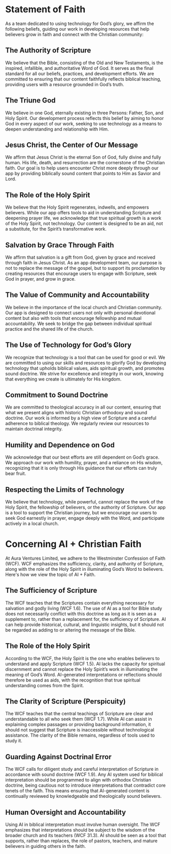 # Statement of Faith

As a team dedicated to using technology for God’s glory, we affirm the following beliefs, guiding our work in developing resources that help believers grow in faith and connect with the Christian community:

## **The Authority of Scripture**

We believe that the Bible, consisting of the Old and New Testaments, is the inspired, infallible, and authoritative Word of God. It serves as the final standard for all our beliefs, practices, and development efforts. We are committed to ensuring that our content faithfully reflects biblical teaching, providing users with a resource grounded in God’s truth.

## **The Triune God**

We believe in one God, eternally existing in three Persons: Father, Son, and Holy Spirit. Our development process reflects this belief by aiming to honor God in every aspect of our work, seeking to use technology as a means to deepen understanding and relationship with Him.

## **Jesus Christ, the Center of Our Message**

We affirm that Jesus Christ is the eternal Son of God, fully divine and fully human. His life, death, and resurrection are the cornerstone of the Christian faith. Our goal is to help users encounter Christ more deeply through our app by providing biblically sound content that points to Him as Savior and Lord.

## **The Role of the Holy Spirit**

We believe that the Holy Spirit regenerates, indwells, and empowers believers. While our app offers tools to aid in understanding Scripture and deepening prayer life, we acknowledge that true spiritual growth is a work of the Holy Spirit, not technology. Our content is designed to be an aid, not a substitute, for the Spirit’s transformative work.

## **Salvation by Grace Through Faith**

We affirm that salvation is a gift from God, given by grace and received through faith in Jesus Christ. As an app development team, our purpose is not to replace the message of the gospel, but to support its proclamation by creating resources that encourage users to engage with Scripture, seek God in prayer, and grow in grace.

## **The Value of Community and Accountability**

We believe in the importance of the local church and Christian community. Our app is designed to connect users not only with personal devotional content but also with tools that encourage fellowship and mutual accountability. We seek to bridge the gap between individual spiritual practice and the shared life of the church.

## **The Use of Technology for God’s Glory**

We recognize that technology is a tool that can be used for good or evil. We are committed to using our skills and resources to glorify God by developing technology that upholds biblical values, aids spiritual growth, and promotes sound doctrine. We strive for excellence and integrity in our work, knowing that everything we create is ultimately for His kingdom.

## **Commitment to Sound Doctrine**

We are committed to theological accuracy in all our content, ensuring that what we present aligns with historic Christian orthodoxy and sound doctrine. Our work is informed by a high view of Scripture and a careful adherence to biblical theology. We regularly review our resources to maintain doctrinal integrity.

## **Humility and Dependence on God**

We acknowledge that our best efforts are still dependent on God’s grace. We approach our work with humility, prayer, and a reliance on His wisdom, recognizing that it is only through His guidance that our efforts can truly bear fruit.

## **Respecting the Limits of Technology**

We believe that technology, while powerful, cannot replace the work of the Holy Spirit, the fellowship of believers, or the authority of Scripture. Our app is a tool to support the Christian journey, but we encourage our users to seek God earnestly in prayer, engage deeply with the Word, and participate actively in a local church.

# Concerning AI + Christian Faith

At Aura Ventures Limited, we adhere to the Westminster Confession of Faith (WCF).  WCF emphasizes the sufficiency, clarity, and authority of Scripture, along with the role of the Holy Spirit in illuminating God’s Word to believers. Here's how we view the topic of AI + Faith.

## **The Sufficiency of Scripture**

The WCF teaches that the Scriptures contain everything necessary for salvation and godly living (WCF 1.6). The use of AI as a tool for Bible study does not necessarily conflict with this doctrine as long as it is seen as a supplement to, rather than a replacement for, the sufficiency of Scripture. AI can help provide historical, cultural, and linguistic insights, but it should not be regarded as adding to or altering the message of the Bible.

## **The Role of the Holy Spirit**

According to the WCF, the Holy Spirit is the one who enables believers to understand and apply Scripture (WCF 1.5). AI lacks the capacity for spiritual discernment and cannot replace the Holy Spirit’s work in illuminating the meaning of God’s Word. AI-generated interpretations or reflections should therefore be used as aids, with the recognition that true spiritual understanding comes from the Spirit.

## **The Clarity of Scripture (Perspicuity)**

The WCF teaches that the central teachings of Scripture are clear and understandable to all who seek them (WCF 1.7). While AI can assist in explaining complex passages or providing background information, it should not suggest that Scripture is inaccessible without technological assistance. The clarity of the Bible remains, regardless of tools used to study it.

## **Guarding Against Doctrinal Error**

The WCF calls for diligent study and careful interpretation of Scripture in accordance with sound doctrine (WCF 1.9). Any AI system used for biblical interpretation should be programmed to align with orthodox Christian doctrine, being cautious not to introduce interpretations that contradict core tenets of the faith. This means ensuring that AI-generated content is continually reviewed by knowledgeable and theologically sound believers.

## **Human Oversight and Accountability**

Using AI in biblical interpretation must involve human oversight. The WCF emphasizes that interpretations should be subject to the wisdom of the broader church and its teachers (WCF 31.3). AI should be seen as a tool that supports, rather than replaces, the role of pastors, teachers, and mature believers in guiding others in the faith.